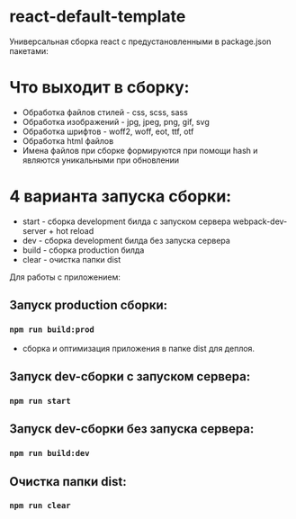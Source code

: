 # react-default-template

<p>Универсальная сборка react с предустановленными в package.json пакетами:</p>

# Что выходит в сборку:
<ul>
  <li>Обработка файлов стилей - css, scss, sass</li>
  <li>Обработка изображений - jpg, jpeg, png, gif, svg</li>
  <li>Обработка шрифтов - woff2, woff, eot, ttf, otf</li>
  <li>Обработка html файлов</li>
  <li>Имена файлов при сборке формируются при помощи hash и являются уникальными при обновлении</li>
</ul>

# 4 варианта запуска сборки:
<ul>
  <li>start - сборка development билда с запуском сервера webpack-dev-server + hot reload</li>
  <li>dev - сборка development билда без запуска сервера</li>
  <li>build - сборка production билда</li>
  <li>clear - очистка папки dist</li>
</ul>

<p>Для работы с приложением:</p>

## Запуск production сборки:
### `npm run build:prod`

- сборка и оптимизация приложения в папке dist для деплоя.

## Запуск dev-сборки с запуском сервера:
### `npm run start`

## Запуск dev-сборки без запуска сервера:
### `npm run build:dev`

## Очистка папки dist:
### `npm run clear`
